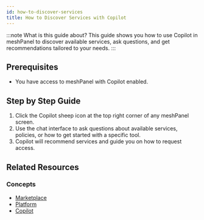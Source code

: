 ```yaml
---
id: how-to-discover-services
title: How to Discover Services with Copilot
---
```


:::note What is this guide about?
This guide shows you how to use Copilot in meshPanel to discover available services, ask questions, and get recommendations tailored to your needs.
:::

## Prerequisites

- You have access to meshPanel with Copilot enabled.

## Step by Step Guide

1. Click the Copilot sheep icon at the top right corner of any meshPanel screen.
2. Use the chat interface to ask questions about available services, policies, or how to get started with a specific tool.
3. Copilot will recommend services and guide you on how to request access.

## Related Resources

### Concepts

- [Marketplace](concepts/marketplace.md)
- [Platform](concepts/platform.md)
- [Copilot](concepts/copilot.md)
